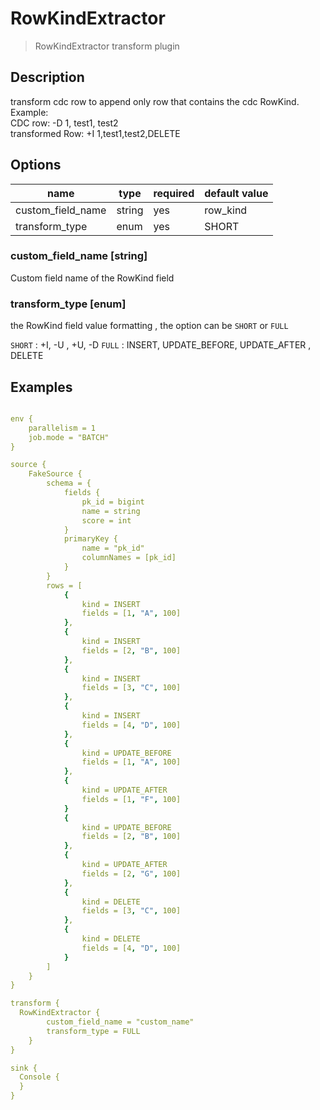# RowKindExtractor

> RowKindExtractor transform plugin

## Description

transform cdc row to append only row that contains the cdc RowKind. <br />
Example: <br />
CDC row: -D 1, test1, test2 <br />
transformed Row: +I 1,test1,test2,DELETE

## Options

| name              | type   | required | default value |
|-------------------|--------|----------|---------------|
| custom_field_name | string | yes      | row_kind      |
| transform_type    | enum   | yes      | SHORT         |

### custom_field_name [string]

Custom field name of the RowKind field 

### transform_type [enum]

the RowKind field value formatting , the option can be `SHORT` or `FULL`

`SHORT` : +I, -U , +U, -D
`FULL` : INSERT, UPDATE_BEFORE, UPDATE_AFTER , DELETE

## Examples


```yaml

env {
    parallelism = 1
    job.mode = "BATCH"
}

source {
    FakeSource {
        schema = {
            fields {
                pk_id = bigint
                name = string
                score = int
            }
            primaryKey {
                name = "pk_id"
                columnNames = [pk_id]
            }
        }
        rows = [
            {
                kind = INSERT
                fields = [1, "A", 100]
            },
            {
                kind = INSERT
                fields = [2, "B", 100]
            },
            {
                kind = INSERT
                fields = [3, "C", 100]
            },
            {
                kind = INSERT
                fields = [4, "D", 100]
            },
            {
                kind = UPDATE_BEFORE
                fields = [1, "A", 100]
            },
            {
                kind = UPDATE_AFTER
                fields = [1, "F", 100]
            }
            {
                kind = UPDATE_BEFORE
                fields = [2, "B", 100]
            },
            {
                kind = UPDATE_AFTER
                fields = [2, "G", 100]
            },
            {
                kind = DELETE
                fields = [3, "C", 100]
            },
            {
                kind = DELETE
                fields = [4, "D", 100]
            }
        ]
    }
}

transform {
  RowKindExtractor {
        custom_field_name = "custom_name"
        transform_type = FULL
    }
}

sink {
  Console {
  }
}

```

